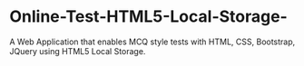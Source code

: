 # Online-Test-HTML5-Local-Storage-
 A Web Application that enables MCQ style tests with HTML, CSS, Bootstrap, JQuery using HTML5 Local Storage.

